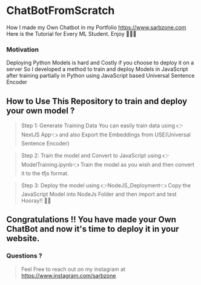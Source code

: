 # ChatBotFromScratch
How I made my Own Chatbot in my Portfolio https://www.sarbzone.com Here is the Tutorial for Every ML Student. Enjoy 🎉🎉🎉

### Motivation
Deploying Python Models is hard and Costly if you choose to deploy it on a server
So I developed a method to train and deploy Models in JavaScript after training partially in Python using JavaScript based Universal Sentence Encoder

## How to Use This Repository to train and deploy your own model ?

>Step 1: Generate Training Data
You can easily train data using 👉NextJS App👈 and
also Export the Embeddings from USE(Universal Sentence Encoder)

> Step 2: Train the model and Convert to JavaScript using 👉ModelTraining.ipynb👈
Train the model as you wish and then convert it to the tfjs format.

>Step 3: Deploy the model using 👉NodeJS_Deployment👈
Copy the JavaScript Model into NodeJs Folder and then import and test Hooray!! 🎉🎉


## Congratulations !! You have made your Own ChatBot and now it's time to deploy it in your website.

### Questions ?
>Feel Free to reach out on my instagram at https://www.instagram.com/sarbzone
